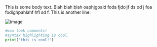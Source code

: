 This is some body text. Blah blah blah oaphjgoaid foda fjdoijf ds od j foa fodighpahlahf hfl sd f.
This is another line.

![image](https://i.ibb.co/GFxvcVM/image-8.png)

```python
#wow look comments!
#syntax highlighting is cool.
print("this is cool!")
```